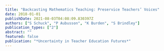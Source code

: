 ```yaml
---
title: "Backcasting Mathematics Teaching: Preservice Teachers’ Voices"
date: 2018-01-01
publishDate: 2021-08-03T04:08:09.830397Z
authors: ["S Schuck", "P Aubusson", "K Burden", "S Brindley"]
publication_types: ["2"]
abstract: ""
featured: false
publication: "*Uncertainty in Teacher Education Futures*"
---
```


